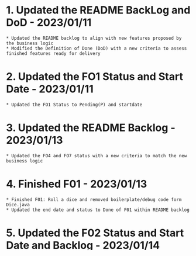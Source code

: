 # 1. Updated the README BackLog and DoD - 2023/01/11
    * Updated the README backlog to align with new features proposed by the business logic
    * Modified the Definition of Done (DoD) with a new criteria to assess finished features ready for delivery

# 2. Updated the FO1 Status and Start Date - 2023/01/11
    * Updated the FO1 Status to Pending(P) and startdate

# 3. Updated the README Backlog - 2023/01/13
    * Updated the FO4 and FO7 status with a new criteria to match the new business logic

# 4. Finished F01 - 2023/01/13
    * Finished F01: Roll a dice and removed boilerplate/debug code form Dice.java
    * Updated the end date and status to Done of F01 within README backlog

# 5. Updated the F02 Status and Start Date and Backlog - 2023/01/14
    * Updated the F02 Status to Started(S) and startdate in backlog
    * Rearranged the features ordering in README backlog to align better with development progress/timeline
